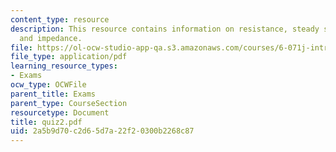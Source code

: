 ```yaml
---
content_type: resource
description: This resource contains information on resistance, steady state behaviour,
  and impedance.
file: https://ol-ocw-studio-app-qa.s3.amazonaws.com/courses/6-071j-introduction-to-electronics-signals-and-measurement-spring-2006/2a5b9d70c2d65d7a22f20300b2268c87_quiz2.pdf
file_type: application/pdf
learning_resource_types:
- Exams
ocw_type: OCWFile
parent_title: Exams
parent_type: CourseSection
resourcetype: Document
title: quiz2.pdf
uid: 2a5b9d70-c2d6-5d7a-22f2-0300b2268c87
---
```

